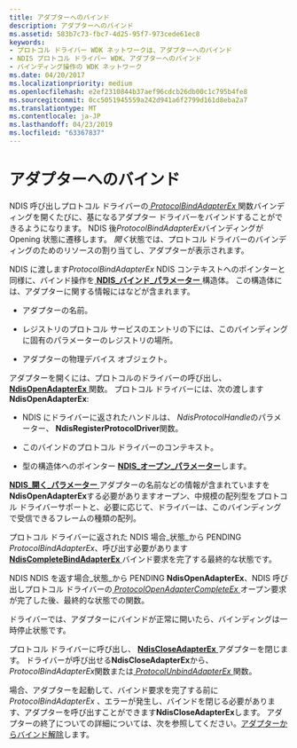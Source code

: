 ```yaml
---
title: アダプターへのバインド
description: アダプターへのバインド
ms.assetid: 583b7c73-fbc7-4d25-95f7-973cede61ec8
keywords:
- プロトコル ドライバー WDK ネットワークは、アダプターへのバインド
- NDIS プロトコル ドライバー WDK、アダプターへのバインド
- バインディング操作の WDK ネットワーク
ms.date: 04/20/2017
ms.localizationpriority: medium
ms.openlocfilehash: e2ef2310844b37aef96cdcb26db00c1c795b4fe8
ms.sourcegitcommit: 0cc5051945559a242d941a6f2799d161d8eba2a7
ms.translationtype: MT
ms.contentlocale: ja-JP
ms.lasthandoff: 04/23/2019
ms.locfileid: "63367837"
---
```

# <a name="binding-to-an-adapter"></a>アダプターへのバインド





NDIS 呼び出しプロトコル ドライバーの[ *ProtocolBindAdapterEx* ](https://msdn.microsoft.com/library/windows/hardware/ff570220)関数バインディングを開くたびに、基になるアダプター ドライバーをバインドすることができるようになります。 NDIS 後*ProtocolBindAdapterEx*バインディングが Opening 状態に遷移します。 *開く*状態では、プロトコル ドライバーのバインディングのためのリソースの割り当てし、アダプターが表示されます。

NDIS に渡します*ProtocolBindAdapterEx* NDIS コンテキストへのポインターと同様に、バインド操作を[ **NDIS\_バインド\_パラメーター** ](https://msdn.microsoft.com/library/windows/hardware/ff564832)構造体。 この構造体には、アダプターに関する情報にはなどが含まれます。

-   アダプターの名前。

-   レジストリのプロトコル サービスのエントリの下には、このバインディングに固有のパラメーターのレジストリの場所。

-   アダプターの物理デバイス オブジェクト。

アダプターを開くには、プロトコルのドライバーの呼び出し、 [ **NdisOpenAdapterEx** ](https://msdn.microsoft.com/library/windows/hardware/ff563715)関数。 プロトコル ドライバーには、次の渡します**NdisOpenAdapterEx**:

-   NDIS にドライバーに返されたハンドルは、 *NdisProtocolHandle*のパラメーター、 **NdisRegisterProtocolDriver**関数。

-   このバインドのプロトコル ドライバーのコンテキスト。

-   型の構造体へのポインター [ **NDIS\_オープン\_パラメーター**](https://msdn.microsoft.com/library/windows/hardware/ff566734)します。

[**NDIS\_開く\_パラメーター** ](https://msdn.microsoft.com/library/windows/hardware/ff566734)アダプターの名前などの情報が含まれていますを**NdisOpenAdapterEx**する必要がありますオープン、中規模の配列型をプロトコル ドライバーサポートと、必要に応じて、ドライバーは、このバインディングで受信できるフレームの種類の配列。

プロトコル ドライバーに返された NDIS 場合\_状態\_から PENDING *ProtocolBindAdapterEx*、呼び出す必要があります[ **NdisCompleteBindAdapterEx** ](https://msdn.microsoft.com/library/windows/hardware/ff561702)バインド要求を完了する最終的な状態です。

NDIS NDIS を返す場合\_状態\_から PENDING **NdisOpenAdapterEx**、NDIS 呼び出しプロトコル ドライバーの[ *ProtocolOpenAdapterCompleteEx* ](https://msdn.microsoft.com/library/windows/hardware/ff570265)オープン要求が完了した後、最終的な状態での関数。

ドライバーでは、アダプターにバインドが正常に開いたら、バインディングは一時停止状態です。

プロトコル ドライバーに呼び出し、 [ **NdisCloseAdapterEx** ](https://msdn.microsoft.com/library/windows/hardware/ff561640)アダプターを閉じます。 ドライバーが呼び出せる**NdisCloseAdapterEx**から、 *ProtocolBindAdapterEx*関数または[ *ProtocolUnbindAdapterEx* ](https://msdn.microsoft.com/library/windows/hardware/ff570278)関数。

場合、アダプターを起動して、バインド要求を完了する前に*ProtocolBindAdapterEx* 、エラーが発生し、バインドを閉じる必要があります、アダプターを呼び出すことができます**NdisCloseAdapterEx**します。 アダプターの終了についての詳細については、次を参照してください。[アダプターからバインド解除](unbinding-from-an-adapter.md)します。

 

 





